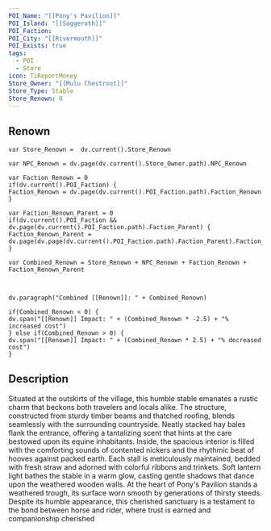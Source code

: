 ```yaml
---
POI_Name: "[[Pony's Pavilion]]"
POI_Island: "[[Saggeroth]]"
POI_Faction: 
POI_City: "[[Rivermouth]]"
POI_Exists: true
tags:
  - POI
  - Store
icon: TiReportMoney
Store_Owner: "[[Mulu Chestroot]]"
Store_Type: Stable
Store_Renown: 0
---
```

## Renown
```dataviewjs
var Store_Renown =  dv.current().Store_Renown

var NPC_Renown = dv.page(dv.current().Store_Owner.path).NPC_Renown

var Faction_Renown = 0
if(dv.current().POI_Faction) {
Faction_Renown = dv.page(dv.current().POI_Faction.path).Faction_Renown
}

var Faction_Renown_Parent = 0
if(dv.current().POI_Faction && dv.page(dv.current().POI_Faction.path).Faction_Parent) {
Faction_Renown_Parent = dv.page(dv.page(dv.current().POI_Faction.path).Faction_Parent).Faction_Renown
}

var Combined_Renown = Store_Renown + NPC_Renown + Faction_Renown + Faction_Renown_Parent



dv.paragraph("Combined [[Renown]]: " + Combined_Renown)

if(Combined_Renown < 0) {
dv.span("[[Renown]] Impact: " + (Combined_Renown * -2.5) + "% increased cost")
} else if(Combined_Renown > 0) {
dv.span("[[Renown]] Impact: " + (Combined_Renown * 2.5) + "% decreased cost")
}

```
## Description
Situated at the outskirts of the village, this humble stable emanates a rustic charm that beckons both travelers and locals alike. The structure, constructed from sturdy timber beams and thatched roofing, blends seamlessly with the surrounding countryside. Neatly stacked hay bales flank the entrance, offering a tantalizing scent that hints at the care bestowed upon its equine inhabitants. Inside, the spacious interior is filled with the comforting sounds of contented nickers and the rhythmic beat of hooves against packed earth. Each stall is meticulously maintained, bedded with fresh straw and adorned with colorful ribbons and trinkets. Soft lantern light bathes the stable in a warm glow, casting gentle shadows that dance upon the weathered wooden walls. At the heart of Pony's Pavilion stands a weathered trough, its surface worn smooth by generations of thirsty steeds. Despite its humble appearance, this cherished sanctuary is a testament to the bond between horse and rider, where trust is earned and companionship cherished

